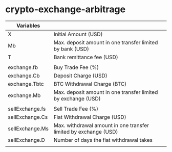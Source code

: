 # crypto-exchange-arbitrage





| Variables     |                                                               |
|---------------|---------------------------------------------------------------|
| X | Initial Amount (USD) |
| Mb | Max. deposit amount in one transfer limited by bank (USD) |
| T | Bank remittance fee (USD) |
| | |
| exchange.fb   | Buy Trade Fee (%)                                             |
| exchange.Cb   | Deposit Charge (USD)                                          |
| exchange.Tbtc | BTC Withdrawal Charge (BTC)                                     |
| exchange.Mb   | Max. deposit amount in one transfer limited by exchange (USD) |
| | |
| sellExchange.fs | Sell Trade Fee (%)                                              |
| sellExchange.Cs | Fiat Withdrawal Charge (USD)                                    |
| sellExchange.Ms | Max. withdrawal amount in one transfer limited by exchange (USD) |
| sellExchange.D  | Number of days the fiat withdrawal takes                         |
| | |
